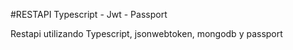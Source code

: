 #RESTAPI Typescript - Jwt - Passport

Restapi utilizando Typescript, jsonwebtoken, mongodb y passport
